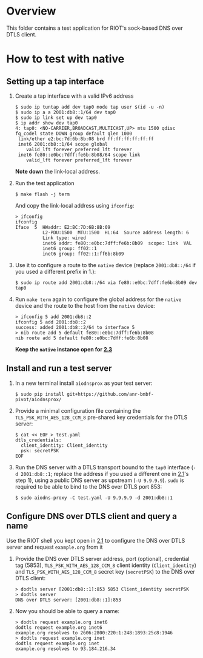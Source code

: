 # Overview

This folder contains a test application for RIOT's sock-based DNS over DTLS
client.

# How to test with native

## Setting up a tap interface

1. Create a tap interface with a valid IPv6 address

   ```console
   $ sudo ip tuntap add dev tap0 mode tap user $(id -u -n)
   $ sudo ip a a 2001:db8::1/64 dev tap0
   $ sudo ip link set up dev tap0
   $ ip addr show dev tap0
   4: tap0: <NO-CARRIER,BROADCAST,MULTICAST,UP> mtu 1500 qdisc fq_codel state DOWN group default qlen 1000
    link/ether e2:bc:7d:6b:8b:08 brd ff:ff:ff:ff:ff:ff
    inet6 2001:db8::1/64 scope global
       valid_lft forever preferred_lft forever
    inet6 fe80::e0bc:7dff:fe6b:8b08/64 scope link
       valid_lft forever preferred_lft forever
   ```

   **Note down** the link-local address.

2. Run the test application

   ```console
   $ make flash -j term
   ```

   And copy the link-local address using `ifconfig`:

   ```
   > ifconfig
   ifconfig
   Iface  5  HWaddr: E2:BC:7D:6B:8B:09
             L2-PDU:1500  MTU:1500  HL:64  Source address length: 6
             Link type: wired
             inet6 addr: fe80::e0bc:7dff:fe6b:8b09  scope: link  VAL
             inet6 group: ff02::1
             inet6 group: ff02::1:ff6b:8b09

   ```

3. Use it to configure a route to the `native` device (replace `2001:db8::/64` if you used a
   different prefix in 1.):

   ```console
   $ sudo ip route add 2001:db8::/64 via fe80::e0bc:7dff:fe6b:8b09 dev tap0
   ```

4. Run `make term` again to configure the global address for the `native` device and the route to
   the host from the `native` device:

   ```console
   > ifconfig 5 add 2001:db8::2
   ifconfig 5 add 2001:db8::2
   success: added 2001:db8::2/64 to interface 5
   > nib route add 5 default fe80::e0bc:7dff:fe6b:8b08
   nib route add 5 default fe80::e0bc:7dff:fe6b:8b08
   ```

   **Keep the `native` instance open for [2.3](#configure-dns-over-dtls-client-and-query-a-name)**

## Install and run a test server

1. In a new terminal install `aiodnsprox` as your test server:

   ```console
   $ sudo pip install git+https://github.com/anr-bmbf-pivot/aiodnsprox/
   ```

2. Provide a minimal configuration file containing the `TLS_PSK_WITH_AES_128_CCM_8` pre-shared key
   credentials for the DTLS server:

   ```console
   $ cat << EOF > test.yaml
   dtls_credentials:
     client_identity: Client_identity
     psk: secretPSK
   EOF
   ```

3. Run the DNS server with a DTLS transport bound to the `tap0` interface (`-d 2001:db8::1`; replace
   the address if you used a different one in [2.1](#setting-up-a-tap-interface)'s step 1), using a
   public DNS server as upstream (`-U 9.9.9.9`). `sudo` is required to be able to bind to the
   DNS over DTLS port 853:

   ```console
   $ sudo aiodns-proxy -C test.yaml -U 9.9.9.9 -d 2001:db8::1
   ```

## Configure DNS over DTLS client and query a name

Use the RIOT shell you kept open in [2.1](#setting-up-a-tap-interface) to configure the DNS over
DTLS server and request `example.org` from it

1. Provide the DNS over DTLS server address, port (optional), credential tag (5853),
   `TLS_PSK_WITH_AES_128_CCM_8` client identity (`Client_identity`) and
   `TLS_PSK_WITH_AES_128_CCM_8` secret key (`secretPSK`) to the DNS over DTLS client:

   ```console
   > dodtls server [2001:db8::1]:853 5853 Client_identity secretPSK
   > dodtls server
   DNS over DTLS server: [2001:db8::1]:853
   ```

2. Now you should be able to query a name:
   ```console
   > dodtls request example.org inet6
   dodtls request example.org inet6
   example.org resolves to 2606:2800:220:1:248:1893:25c8:1946
   > dodtls request example.org inet
   dodtls request example.org inet
   example.org resolves to 93.184.216.34
   ```
